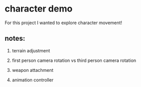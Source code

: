 # character demo    
    
For this project I wanted to explore character movement!    
    
## notes:    
    
1. terrain adjustment    
    
2. first person camera rotation vs third person camera rotation
    
3. weapon attachment
    
4. animation controller